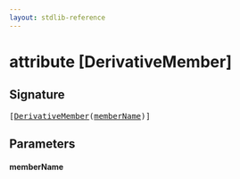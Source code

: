 ```yaml
---
layout: stdlib-reference
---
```


# attribute [DerivativeMember]

## Signature

<pre>
[<a href=".">DerivativeMember</a>(<a href=".#decl-memberName" class="code_param">memberName</a>)]
</pre>

## Parameters

####  <a id="decl-memberName"></a>memberName

